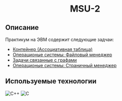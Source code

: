 <h1 align="center">MSU-2</h1>

## Описание
Практикум на ЭВМ содержит следующие задчаи:
+ [Контейнер (Ассоциативная таблица)](https://github.com/SoinRoma/MSU_2Course/tree/master/association_table)
+ [Операционые системы: Файловый менеджер](https://github.com/SoinRoma/MSU_2Course/tree/master/file_manager)
+ [Задачи связанные с графами](https://github.com/SoinRoma/MSU_2Course/tree/master/grafs)
+ [Операционые системы: Страничный менеджер](https://github.com/SoinRoma/MSU_2Course/tree/master/page_manager)

## Используемые технологии
![C++](https://img.shields.io/badge/-C++-black?style=flat-square&logo=c++5&logoColor=c++)
![C](https://img.shields.io/badge/-C-black?style=flat-square&logo=c5&logoColor=c)
